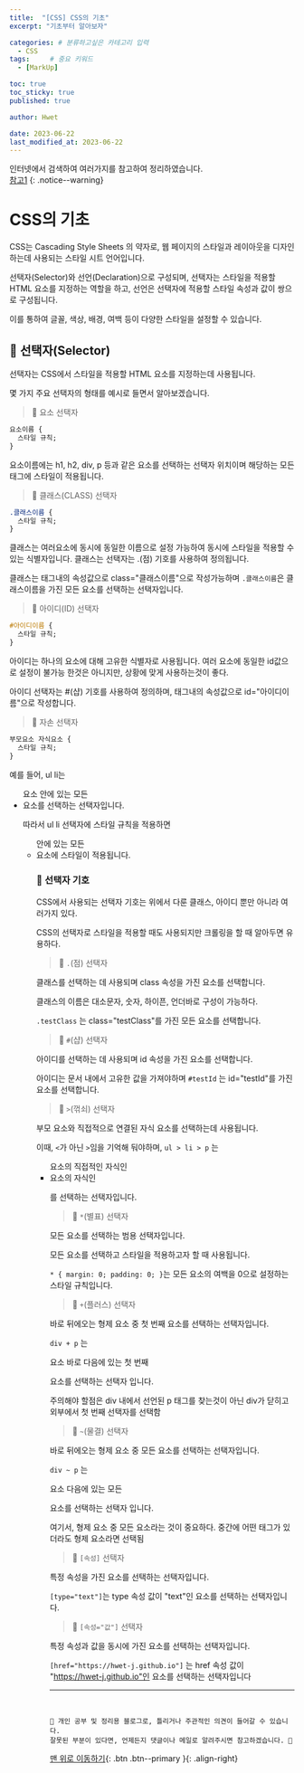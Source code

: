 ```yaml
---
title:  "[CSS] CSS의 기초"  
excerpt: "기초부터 알아보자"

categories: # 분류하고싶은 카테고리 입력
  - CSS
tags:     # 중요 키워드
  - [MarkUp]

toc: true
toc_sticky: true
published: true

author: Hwet

date: 2023-06-22
last_modified_at: 2023-06-22
---
```


인터넷에서 검색하여 여러가지를 참고하여 정리하였습니다.    
[참고1]()
{: .notice--warning}

# CSS의 기초

CSS는 Cascading Style Sheets 의 약자로, 웹 페이지의 스타일과 레이아웃을 디자인하는데 사용되는 스타일 시트 언어입니다.

선택자(Selector)와 선언(Declaration)으로 구성되며, 선택자는 스타일을 적용할 HTML 요소를 지정하는 역할을 하고, 선언은 선택자에 적용할 스타일 속성과 값이 쌍으로 구성됩니다.

이를 통하여 글꼴, 색상, 배경, 여백 등이 다양한 스타일을 설정할 수 있습니다.

## 📌 선택자(Selector)

선택자는 CSS에서 스타일을 적용할 HTML 요소를 지정하는데 사용됩니다.

몇 가지 주요 선택자의 형태를 예시로 들면서 알아보겠습니다. 

> 🎫 요소 선택자

```css
요소이름 {
  스타일 규칙;
}
```

요소이름에는 h1, h2, div, p 등과 같은 요소를 선택하는 선택자 위치이며 해당하는 모든 태그에 스타일이 적용됩니다.

> 🎫 클래스(CLASS) 선택자

```css
.클래스이름 {
  스타일 규칙;
}
```

클래스는 여러요소에 동시에 동일한 이름으로 설정 가능하여 동시에 스타일을 적용할 수 있는 식별자입니다. 클래스는 선택자는 .(점) 기호를 사용하여 정의됩니다.

클래스는 태그내의 속성값으로 class="클래스이름"으로 작성가능하며 `.클래스이름`은 클래스이름을 가진 모든 요소를 선택하는 선택자입니다.

> 🎫 아이디(ID) 선택자

```css
#아이디이름 {
  스타일 규칙;
}
```

아이디는 하나의 요소에 대해 고유한 식별자로 사용됩니다. 여러 요소에 동일한 id값으로 설정이 불가능 한것은 아니지만, 상황에 맞게 사용하는것이 좋다.

아이디 선택자는 #(샵) 기호를 사용하여 정의하며, 태그내의 속성값으로 id="아이디이름"으로 작성합니다. 

> 🎫 자손 선택자

```css
부모요소 자식요소 {
  스타일 규칙;
}
```

예를 들어, ul li는 <ul> 요소 안에 있는 모든 <li> 요소를 선택하는 선택자입니다. 

따라서 ul li 선택자에 스타일 규칙을 적용하면 <ul> 안에 있는 모든 <li> 요소에 스타일이 적용됩니다.

### 📍 선택자 기호

CSS에서 사용되는 선택자 기호는 위에서 다룬 클래스, 아이디 뿐만 아니라 여러가지 있다. 

CSS의 선택자로 스타일을 적용할 때도 사용되지만 크롤링을 할 때 알아두면 유용하다.

> 🎫 `.`(점) 선택자

클래스를 선택하는 데 사용되며 class 속성을 가진 요소를 선택합니다. 

클래스의 이름은 대소문자, 숫자, 하이픈, 언더바로 구성이 가능하다. 

`.testClass` 는 class="testClass"를 가진 모든 요소를 선택합니다.

> 🎫 `#`(샵) 선택자

아이디를 선택하는 데 사용되며 id 속성을 가진 요소를 선택합니다.

아이디는 문서 내에서 고유한 값을 가져야하며 `#testId` 는 id="testId"를 가진 요소를 선택합니다.

> 🎫 `>`(꺾쇠) 선택자

부모 요소와 직접적으로 연결된 자식 요소를 선택하는데 사용됩니다. 

이때, `<`가 아닌 `>`임을 기억해 둬야하며, `ul > li > p` 는  <ul> 요소의 직접적인 자식인 <li> 요소의 자식인 <p>를 선택하는 선택자입니다. 

> 🎫 `*`(별표) 선택자

모든 요소를 선택하는 범용 선택자입니다.

모든 요소를 선택하고 스타일을 적용하고자 할 때 사용됩니다. 

`* { margin: 0; padding: 0; }`는 모든 요소의 여백을 0으로 설정하는 스타일 규칙입니다.

> 🎫 `+`(플러스) 선택자

바로 뒤에오는 형제 요소 중 첫 번째 요소를 선택하는 선택자입니다.

`div + p` 는 <div> 요소 바로 다음에 있는 첫 번째 <p> 요소를 선택하는 선택자 입니다.

주의해야 할점은 div 내에서 선언된 p 태그를 찾는것이 아닌 div가 닫히고 외부에서 첫 번째 선택자를 선택함

> 🎫 `~`(물결) 선택자

바로 뒤에오는 형제 요소 중 모든 요소를 선택하는 선택자입니다.

`div ~ p` 는 <div> 요소 다음에 있는 모든 <p> 요소를 선택하는 선택자 입니다. 

여기서, 형제 요소 중 모든 요소라는 것이 중요하다. 중간에 어떤 태그가 있더라도 형제 요소라면 선택됨

> 🎫 `[속성]` 선택자

특정 속성을 가진 요소를 선택하는 선택자입니다.

`[type="text"]`는 type 속성 값이 "text"인 요소를 선택하는 선택자입니다.

> 🎫 `[속성="값"]` 선택자

특정 속성과 값을 동시에 가진 요소를 선택하는 선택자입니다. 

`[href="https://hwet-j.github.io"]` 는 href 속성 값이 "https://hwet-j.github.io"인 요소를 선택하는 선택자입니다






***


<br>
    
    📢 개인 공부 및 정리용 블로그로, 틀리거나 주관적인 의견이 들어갈 수 있습니다.
    잘못된 부분이 있다면, 언제든지 댓글이나 메일로 알려주시면 참고하겠습니다. 🔔

[맨 위로 이동하기](#){: .btn .btn--primary }{: .align-right}